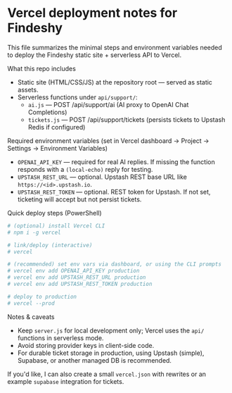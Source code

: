 Vercel deployment notes for Findeshy
===================================

This file summarizes the minimal steps and environment variables needed to deploy the Findeshy static site + serverless API to Vercel.

What this repo includes
- Static site (HTML/CSS/JS) at the repository root — served as static assets.
- Serverless functions under `api/support/`:
  - `ai.js` — POST /api/support/ai (AI proxy to OpenAI Chat Completions)
  - `tickets.js` — POST /api/support/tickets (persists tickets to Upstash Redis if configured)

Required environment variables (set in Vercel dashboard → Project → Settings → Environment Variables)
- `OPENAI_API_KEY` — required for real AI replies. If missing the function responds with a `(local-echo)` reply for testing.
- `UPSTASH_REST_URL` — optional. Upstash REST base URL like `https://<id>.upstash.io`.
- `UPSTASH_REST_TOKEN` — optional. REST token for Upstash. If not set, ticketing will accept but not persist tickets.

Quick deploy steps (PowerShell)
```powershell
# (optional) install Vercel CLI
# npm i -g vercel

# link/deploy (interactive)
# vercel

# (recommended) set env vars via dashboard, or using the CLI prompts
# vercel env add OPENAI_API_KEY production
# vercel env add UPSTASH_REST_URL production
# vercel env add UPSTASH_REST_TOKEN production

# deploy to production
# vercel --prod
```

Notes & caveats
- Keep `server.js` for local development only; Vercel uses the `api/` functions in serverless mode.
- Avoid storing provider keys in client-side code.
- For durable ticket storage in production, using Upstash (simple), Supabase, or another managed DB is recommended.

If you'd like, I can also create a small `vercel.json` with rewrites or an example `supabase` integration for tickets.
